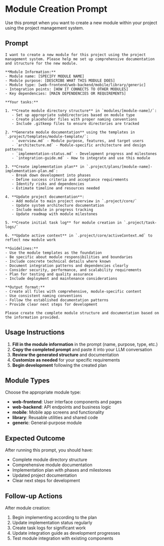 # Module Creation Prompt

Use this prompt when you want to create a new module within your project using the project management system.

## Prompt

```
I want to create a new module for this project using the project management system. Please help me set up comprehensive documentation and structure for the new module.

**Module Information:**
- Module name: [SPECIFY MODULE NAME]
- Module purpose: [DESCRIBE WHAT THIS MODULE DOES]
- Module type: [web-frontend/web-backend/mobile/library/generic]
- Integration points: [HOW IT CONNECTS TO OTHER MODULES]
- Key dependencies: [MAIN DEPENDENCIES OR REQUIREMENTS]

**Your tasks:**

1. **Create module directory structure** in `modules/[module-name]/`:
   - Set up appropriate subdirectories based on module type
   - Create placeholder files with proper naming conventions
   - Include .gitkeep files to ensure directories are tracked

2. **Generate module documentation** using the templates in `.project/templates/module-template/`:
   - `overview.md` - Module purpose, features, and target users
   - `architecture.md` - Module-specific architecture and design patterns
   - `implementation-status.md` - Development progress and milestones
   - `integration-guide.md` - How to integrate and use this module

3. **Create implementation plan** in `.project/plans/[module-name]-implementation-plan.md`:
   - Break down development into phases
   - Define success criteria and acceptance requirements
   - Identify risks and dependencies
   - Estimate timeline and resources needed

4. **Update project documentation**:
   - Add module to main project overview in `.project/core/`
   - Update system architecture documentation
   - Include module in progress tracking
   - Update roadmap with module milestones

5. **Create initial task log** for module creation in `.project/task-logs/`

6. **Update active context** in `.project/core/activeContext.md` to reflect new module work

**Guidelines:**
- Use the module templates as the foundation
- Be specific about module responsibilities and boundaries
- Include concrete technical details where known
- Document integration patterns and dependencies clearly
- Consider security, performance, and scalability requirements
- Plan for testing and quality assurance
- Include deployment and maintenance considerations

**Output format:**
- Create all files with comprehensive, module-specific content
- Use consistent naming conventions
- Follow the established documentation patterns
- Provide clear next steps for development

Please create the complete module structure and documentation based on the information provided.
```

## Usage Instructions

1. **Fill in the module information** in the prompt (name, purpose, type, etc.)
2. **Copy the completed prompt** and paste it into your LLM conversation
3. **Review the generated structure** and documentation
4. **Customize as needed** for your specific requirements
5. **Begin development** following the created plan

## Module Types

Choose the appropriate module type:

- **web-frontend**: User interface components and pages
- **web-backend**: API endpoints and business logic
- **mobile**: Mobile app screens and functionality
- **library**: Reusable utilities and shared code
- **generic**: General-purpose module

## Expected Outcome

After running this prompt, you should have:
- Complete module directory structure
- Comprehensive module documentation
- Implementation plan with phases and milestones
- Updated project documentation
- Clear next steps for development

## Follow-up Actions

After module creation:
1. Begin implementing according to the plan
2. Update implementation status regularly
3. Create task logs for significant work
4. Update integration guide as development progresses
5. Test module integration with existing components
